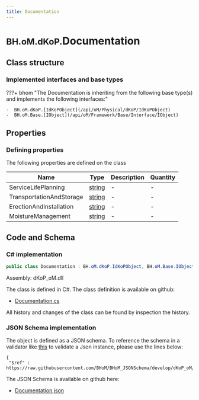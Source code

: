```yaml
---
title: Documentation
---
```


# <small>BH.oM.dKoP.</small>**Documentation**



## Class structure

### Implemented interfaces and base types

???+ bhom "The Documentation is inheriting from the following base type(s) and implements the following interfaces:"

    -  BH.oM.dKoP.[IdKoPObject](/api/oM/Physical/dKoP/IdKoPObject)
    -  BH.oM.Base.[IObject](/api/oM/Framework/Base/Interface/IObject)


## Properties



### Defining properties

The following properties are defined on the class

| Name             | Type             | Description      | Quantity         |
|------------------|------------------|------------------|------------------|
| ServiceLifePlanning | [string](https://learn.microsoft.com/en-us/dotnet/api/System.String?view=netstandard-2.0) | - | - |
| TransportationAndStorage | [string](https://learn.microsoft.com/en-us/dotnet/api/System.String?view=netstandard-2.0) | - | - |
| ErectionAndInstallation | [string](https://learn.microsoft.com/en-us/dotnet/api/System.String?view=netstandard-2.0) | - | - |
| MoistureManagement | [string](https://learn.microsoft.com/en-us/dotnet/api/System.String?view=netstandard-2.0) | - | - |


## Code and Schema

### C# implementation

``` C# title="C#"
public class Documentation : BH.oM.dKoP.IdKoPObject, BH.oM.Base.IObject
```

Assembly: dKoP_oM.dll

The class is defined in C#. The class definition is available on github:

- [Documentation.cs](https://github.com/BHoM/dKoP_Toolkit/blob/develop/dKoP_oM/ProductInformation\Documentation.cs)

All history and changes of the class can be found by inspection the history.
### JSON Schema implementation

The object is defined as a JSON schema. To reference the schema in a validator like [this](https://www.jsonschemavalidator.net/) to validate a Json instance, please use the lines below:

``` { .json .copy .select } title="JSON Schema"
{
 "$ref" : https://raw.githubusercontent.com/BHoM/BHoM_JSONSchema/develop/dKoP_oM/Documentation.json}
```

The JSON Schema is available on github here:

- [Documentation.json](https://github.com/BHoM/BHoM_JSONSchema/blob/develop/dKoP_oM/Documentation.json)
